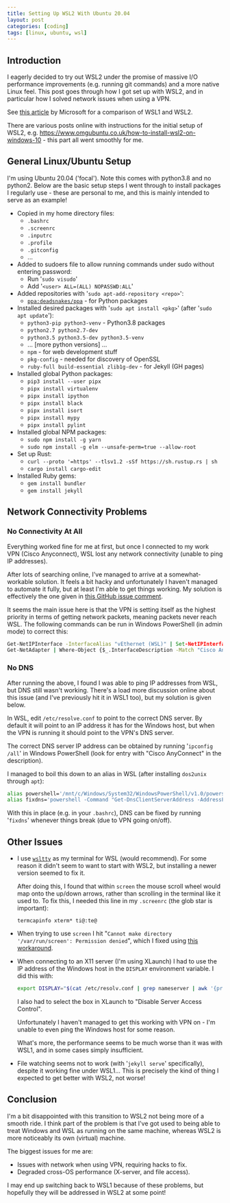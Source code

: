 ```yaml
---
title: Setting Up WSL2 With Ubuntu 20.04
layout: post
categories: [coding]
tags: [linux, ubuntu, wsl]
---
```


## Introduction

I eagerly decided to try out WSL2 under the promise of massive I/O performance improvements (e.g. running git commands) and a more native Linux feel. This post goes through how I got set up with WSL2, and in particular how I solved network issues when using a VPN.

See [this article](https://docs.microsoft.com/en-us/windows/wsl/compare-versions#whats-new-in-wsl-2) by Microsoft for a comparison of WSL1 and WSL2.

There are various posts online with instructions for the initial setup of WSL2, e.g. <https://www.omgubuntu.co.uk/how-to-install-wsl2-on-windows-10> - this part all went smoothly for me.


## General Linux/Ubuntu Setup

I'm using Ubuntu 20.04 ('focal'). Note this comes with python3.8 and no python2. Below are the basic setup steps I went through to install packages I regularly use - these are personal to me, and this is mainly intended to serve as an example!

 - Copied in my home directory files:
   - `.bashrc`
   - `.screenrc`
   - `.inputrc`
   - `.profile`
   - `.gitconfig`
   - ...
 - Added to sudoers file to allow running commands under sudo without entering password:
   - Run '`sudo visudo`'
   - Add '`<user> ALL=(ALL) NOPASSWD:ALL`'
 - Added repositories with '`sudo apt-add-repository <repo>`':
   - [`ppa:deadsnakes/ppa`](https://launchpad.net/~deadsnakes/+archive/ubuntu/ppa) - for Python packages
 - Installed desired packages with '`sudo apt install <pkg>`' (after '`sudo apt update`'):
   - `python3-pip python3-venv` - Python3.8 packages
   - `python2.7 python2.7-dev`
   - `python3.5 python3.5-dev python3.5-venv`
   - ... \[more python versions\] ...
   - `npm` - for web development stuff
   - `pkg-config` - needed for discovery of OpenSSL
   - `ruby-full build-essential zlib1g-dev` - for Jekyll (GH pages)
 - Installed global Python packages:
   - `pip3 install --user pipx`
   - `pipx install virtualenv`
   - `pipx install ipython`
   - `pipx install black`
   - `pipx install isort`
   - `pipx install mypy`
   - `pipx install pylint`
 - Installed global NPM packages:
   - `sudo npm install -g yarn`
   - `sudo npm install -g elm --unsafe-perm=true --allow-root`
 - Set up Rust:
   - `curl --proto '=https' --tlsv1.2 -sSf https://sh.rustup.rs | sh`
   - `cargo install cargo-edit`
 - Installed Ruby gems:
   - `gem install bundler`
   - `gem install jekyll`


## Network Connectivity Problems

### No Connectivity At All

Everything worked fine for me at first, but once I connected to my work VPN (Cisco Anyconnect), WSL lost any network connectivity (unable to ping IP addresses).

After lots of searching online, I've managed to arrive at a somewhat-workable solution. It feels a bit hacky and unfortunately I haven't managed to automate it fully, but at least I'm able to get things working. My solution is effectively the one given in [this GitHub issue comment](https://github.com/microsoft/WSL/issues/4277#issuecomment-636347608).

It seems the main issue here is that the VPN is setting itself as the highest priority in terms of getting network packets, meaning packets never reach WSL. The following commands can be run in Windows PowerShell (in admin mode) to correct this:
```bat
Get-NetIPInterface -InterfaceAlias "vEthernet (WSL)" | Set-NetIPInterface -InterfaceMetric 1
Get-NetAdapter | Where-Object {$_.InterfaceDescription -Match "Cisco AnyConnect"} | Set-NetIPInterface -InterfaceMetric 6000
```


### No DNS

After running the above, I found I was able to ping IP addresses from WSL, but DNS still wasn't working. There's a load more discussion online about this issue (and I've previously hit it in WSL1 too), but my solution is given below.

In WSL, edit `/etc/resolve.conf` to point to the correct DNS server. By default it will point to an IP address it has for the Windows host, but when the VPN is running it should point to the VPN's DNS server.

The correct DNS server IP address can be obtained by running '`ipconfig /all`' in Windows PowerShell (look for entry with "Cisco AnyConnect" in the description).

I managed to boil this down to an alias in WSL (after installing `dos2unix` through `apt`):
```bash
alias powershell='/mnt/c/Windows/System32/WindowsPowerShell/v1.0/powershell.exe'
alias fixdns='powershell -Command "Get-DnsClientServerAddress -AddressFamily IPv4 | Select-Object -ExpandProperty ServerAddresses" | tac | sed "s/^/nameserver /" | dos2unix | sudo tee /etc/resolv.conf'
```

With this in place (e.g. in your `.bashrc`), DNS can be fixed by running '`fixdns`' whenever things break (due to VPN going on/off).


## Other Issues

 - I use [`wsltty`](https://github.com/mintty/wsltty) as my terminal for WSL (would recommend). For some reason it didn't seem to want to start with WSL2, but installing a newer version seemed to fix it.

   After doing this, I found that within `screen` the mouse scroll wheel would map onto the up/down arrows, rather than scrolling in the terminal like it used to. To fix this, I needed this line in my `.screenrc` (the glob star is important):
   ```
   termcapinfo xterm* ti@:te@
   ```

 - When trying to use `screen` I hit "`Cannot make directory '/var/run/screen': Permission denied`", which I fixed using [this workaround](https://github.com/microsoft/WSL/issues/1245#issuecomment-400855065).

 - When connecting to an X11 server (I'm using XLaunch) I had to use the IP address of the Windows host in the `DISPLAY` environment variable. I did this with:
   ```bash
   export DISPLAY="$(cat /etc/resolv.conf | grep nameserver | awk '{print $2}' | head -n 1):0"
   ```

   I also had to select the box in XLaunch to "Disable Server Access Control".

   Unfortunately I haven't managed to get this working with VPN on - I'm unable to even ping the Windows host for some reason.

   What's more, the performance seems to be much worse than it was with WSL1, and in some cases simply insufficient.

 - File watching seems not to work (with '`jekyll serve`' specifically), despite it working fine under WSL1... This is precisely the kind of thing I expected to get better with WSL2, not worse!


## Conclusion

I'm a bit disappointed with this transition to WSL2 not being more of a smooth ride. I think part of the problem is that I've got used to being able to treat Windows and WSL as running on the same machine, whereas WSL2 is more noticeably its own (virtual) machine.

The biggest issues for me are:
 - Issues with network when using VPN, requiring hacks to fix.
 - Degraded cross-OS performance (X-server, and file access).

I may end up switching back to WSL1 because of these problems, but hopefully they will be addressed in WSL2 at some point!
